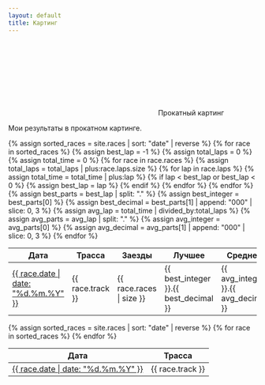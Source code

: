 ```yaml
---
layout: default
title: Картинг
---
```


<div class="contact-title">
    <svg class="icon"><use xlink:href="#results"></use></svg>
    <span>Прокатный картинг</span>
</div>
<p>Мои результаты в прокатном картинге.</p>

<table class="race-table race-desktop">
  <thead>
    <tr>
      <th>Дата</th>
      <th>Трасса</th>
      <th>Заезды</th>
      <th>Лучшее</th>
      <th>Среднее</th>
    </tr>
  </thead>
  <tbody>
    {% assign sorted_races = site.races | sort: "date" | reverse %}
    {% for race in sorted_races %}
    <tr>
      <td>
        <a href="{{ race.url | relative_url }}">
          {{ race.date | date: "%d.%m.%Y" }}
        </a>
      </td>
      <td>{{ race.track }}</td>
      <td>{{ race.races | size }}</td>
      {% assign best_lap = -1 %}
      {% assign total_laps = 0 %}
      {% assign total_time = 0 %}
      {% for race in race.races %}
        {% assign total_laps = total_laps | plus:race.laps.size %}
        {% for lap in race.laps %}
          {% assign total_time = total_time | plus:lap %}
          {% if lap < best_lap or best_lap < 0 %}
            {% assign best_lap = lap %}
          {% endif %}
        {% endfor %}
      {% endfor %}
      {% assign best_parts = best_lap | split: "." %}
      {% assign best_integer = best_parts[0] %}
      {% assign best_decimal = best_parts[1] | append: "000" | slice: 0, 3 %}
      {% assign avg_lap = total_time | divided_by:total_laps %}
      {% assign avg_parts = avg_lap | split: "." %}
      {% assign avg_integer = avg_parts[0] %}
      {% assign avg_decimal = avg_parts[1] | append: "000" | slice: 0, 3 %}
      <td>{{ best_integer }}.{{ best_decimal }}</td>
      <td>{{ avg_integer }}.{{ avg_decimal }}</td>
    </tr>
    {% endfor %}
  </tbody>
</table>

<table class="race-table race-mobile">
  <thead>
    <tr>
      <th>Дата</th>
      <th>Трасса</th>
    </tr>
  </thead>
  <tbody>
    {% assign sorted_races = site.races | sort: "date" | reverse %}
    {% for race in sorted_races %}
    <tr>
      <td>
        <a href="{{ race.url | relative_url }}">
          {{ race.date | date: "%d.%m.%Y" }}
        </a>
      </td>
      <td>{{ race.track }}</td>
    </tr>
    {% endfor %}
  </tbody>
</table>